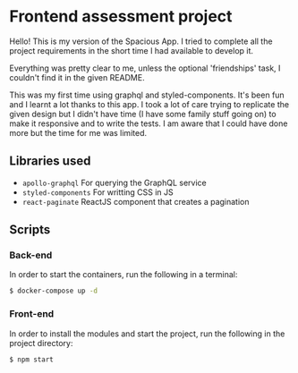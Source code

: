# Frontend assessment project

Hello!
This is my version of the Spacious App.
I tried to complete all the project requirements in the short time I had available to develop it.

Everything was pretty clear to me, unless the optional 'friendships' task, I couldn't find it in the given README.

This was my first time using graphql and styled-components. It's been fun and I learnt a lot thanks to this app. I took a lot of care trying to replicate the given design but I didn't have time (I have some family stuff going on) to make it responsive and to write the tests. I am aware that I could have done more but the time for me was limited.


## Libraries used

- `apollo-graphql` For querying the GraphQL service
- `styled-components` For writting CSS in JS
- `react-paginate` ReactJS component that creates a pagination


## Scripts

### Back-end

In order to start the containers, run the following in a terminal:

```sh
$ docker-compose up -d
```

### Front-end

In order to install the modules and start the project, run the following in the project directory:

```sh
$ npm start
```

